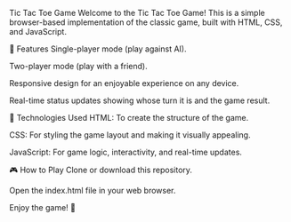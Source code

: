 Tic Tac Toe Game
Welcome to the Tic Tac Toe Game! This is a simple browser-based implementation of the classic game, built with HTML, CSS, and JavaScript.

🎯 Features
Single-player mode (play against AI).

Two-player mode (play with a friend).

Responsive design for an enjoyable experience on any device.

Real-time status updates showing whose turn it is and the game result.

🚀 Technologies Used
HTML: To create the structure of the game.

CSS: For styling the game layout and making it visually appealing.

JavaScript: For game logic, interactivity, and real-time updates.

🎮 How to Play
Clone or download this repository.

Open the index.html file in your web browser.

Enjoy the game! 🎉

